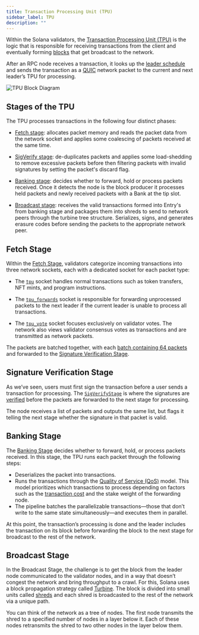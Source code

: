 ```yaml
---
title: Transaction Processing Unit (TPU)
sidebar_label: TPU
description: ""
---
```


Within the Solana validators, the [Transaction Processing Unit (TPU)](./tpu.md) is the logic that is responsible for receiving transactions from the client and eventually forming [blocks](./../terminology.md#block) that get broadcast to the network.

After an RPC node receives a transaction, it looks up the [leader schedule](./../cluster/leader-rotation.md) and sends the transaction as a [QUIC](./quic.md) network packet to the current and next leader’s TPU for processing.

![TPU Block Diagram](/img/tpu.svg)

## Stages of the TPU

The TPU processes transactions in the following four distinct phases:

- [Fetch stage](#fetch-stage): allocates packet memory and reads the packet data from
  the network socket and applies some coalescing of packets received at
  the same time.

- [SigVerify stage](#signature-verification-stage): de-duplicates packets and applies some load-shedding
  to remove excessive packets before then filtering packets with invalid
  signatures by setting the packet's discard flag.

- [Banking stage](#banking-stage): decides whether to forward, hold or process packets
  received. Once it detects the node is the block producer it processes
  held packets and newly received packets with a Bank at the tip slot.

- [Broadcast stage](#broadcast-stage): receives the valid transactions formed into Entry's from
  banking stage and packages them into shreds to send to network peers through
  the turbine tree structure. Serializes, signs, and generates erasure codes
  before sending the packets to the appropriate network peer.

## Fetch Stage

Within the [Fetch Stage](#fetch-stage), validators categorize incoming transactions into three network sockets, each with a dedicated socket for each packet type:

- The [`tpu`](https://github.com/solana-labs/solana/blob/638b26ea6520c3da2f0163e7530509d9442f8b12/gossip/src/contact_info.rs#L29) socket handles normal transactions such as token transfers, NFT mints, and program instructions.

- The [`tpu_forwards`](https://github.com/solana-labs/solana/blob/638b26ea6520c3da2f0163e7530509d9442f8b12/gossip/src/contact_info.rs#L31) socket is responsible for forwarding unprocessed packets to the next leader if the current leader is unable to process all transactions.

- The [`tpu_vote`](https://github.com/solana-labs/solana/blob/638b26ea6520c3da2f0163e7530509d9442f8b12/gossip/src/contact_info.rs#L33) socket focuses exclusively on validator votes. The network also views validator consensus votes as transactions and are transmitted as network packets.

The packets are batched together, with each [batch containing 64 packets](https://github.com/solana-labs/solana/blob/638b26ea6520c3da2f0163e7530509d9442f8b12/perf/src/packet.rs#L18) and forwarded to the [Signature Verification Stage](#signature-verification-stage).

## Signature Verification Stage

As we’ve seen, users must first sign the transaction before a user sends a transaction for processing. The [`SigVerifyStage`](https://github.com/solana-labs/solana/blob/638b26ea6520c3da2f0163e7530509d9442f8b12/core/src/sigverify_stage.rs#L53) is where the signatures are [verified](https://github.com/solana-labs/solana/blob/cd6f931223181d5a1d47cba64e857785a175a760/core/src/sigverify.rs#L44) before the packets are forwarded to the next stage for processing.

The node receives a list of packets and outputs the same list, but flags it telling the next stage whether the signature in that packet is valid.

## Banking Stage

The [Banking Stage](#banking-stage) decides whether to forward, hold, or process packets received. In this stage, the TPU runs each packet through the following steps:

- Deserializes the packet into transactions.
- Runs the transactions through the [Quality of Service (QoS)](./quic.md#stake-weighted-quality-of-service) model. This model prioritizes which transactions to process depending on factors such as the [transaction cost](./../transaction_fees.md) and the stake weight of the forwarding node.
- The pipeline batches the parallelizable transactions—those that don’t write to the same state simultaneously—and executes them in parallel.

At this point, the transaction’s processing is done and the leader includes the transaction on its block before forwarding the block to the next stage for broadcast to the rest of the network.

## Broadcast Stage

In the Broadcast Stage, the challenge is to get the block from the leader node communicated to the validator nodes, and in a way that doesn’t congest the network and bring throughput to a crawl. For this, Solana uses a block propagation strategy called [Turbine](./../cluster/turbine-block-propagation.md). The block is divided into small units called [shreds](./../terminology.md#shred) and each shred is broadcasted to the rest of the network via a unique path.

You can think of the network as a tree of nodes. The first node transmits the shred to a specified number of nodes in a layer below it. Each of these nodes retransmits the shred to two other nodes in the layer below them.
